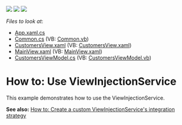 <!-- default badges list -->
![](https://img.shields.io/endpoint?url=https://codecentral.devexpress.com/api/v1/VersionRange/128658440/22.2.2%2B)
[![](https://img.shields.io/badge/Open_in_DevExpress_Support_Center-FF7200?style=flat-square&logo=DevExpress&logoColor=white)](https://supportcenter.devexpress.com/ticket/details/T220725)
[![](https://img.shields.io/badge/📖_How_to_use_DevExpress_Examples-e9f6fc?style=flat-square)](https://docs.devexpress.com/GeneralInformation/403183)
<!-- default badges end -->
<!-- default file list -->
*Files to look at*:

* [App.xaml.cs](./CS/DXSample/App.xaml.cs)
* [Common.cs](./CS/DXSample/Common/Common.cs) (VB: [Common.vb](./VB/DXSample/Common/Common.vb))
* [CustomersView.xaml](./CS/DXSample/View/CustomersView.xaml) (VB: [CustomersView.xaml](./VB/DXSample/View/CustomersView.xaml))
* [MainView.xaml](./CS/DXSample/View/MainView.xaml) (VB: [MainView.xaml](./VB/DXSample/View/MainView.xaml))
* [CustomersViewModel.cs](./CS/DXSample/ViewModel/CustomersViewModel.cs) (VB: [CustomersViewModel.vb](./VB/DXSample/ViewModel/CustomersViewModel.vb))
<!-- default file list end -->
# How to: Use ViewInjectionService


<p>This example demonstrates how to use the ViewInjectionService.</p>
<p><strong>See also:</strong> <a href="https://www.devexpress.com/Support/Center/p/T220729">How to: Create a custom ViewInjectionService's integration strategy</a></p>

<br/>


